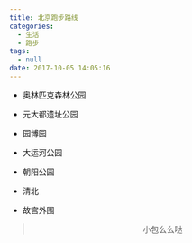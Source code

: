 ```yaml
---
title: 北京跑步路线
categories:
  - 生活
  - 跑步
tags:
  - null
date: 2017-10-05 14:05:16
---
```


- 奥林匹克森林公园
- 元大都遗址公园
- 园博园

- 大运河公园
- 朝阳公园
- 清北
- 故宫外围

><div align=center>小包么么哒</div>